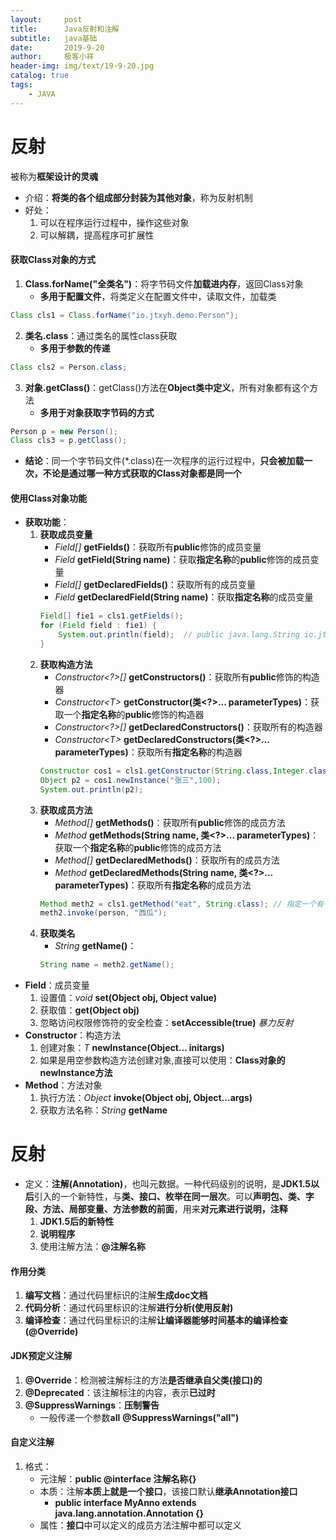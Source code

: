 ```yaml
---
layout:     post                    
title:      Java反射和注解
subtitle:   java基础               
date:       2019-9-20               
author:     极客小祥                      
header-img: img/text/19-9-20.jpg   
catalog: true                        
tags:                                
    - JAVA
---
```


# 反射
被称为**框架设计的灵魂**
* 介绍：**将类的各个组成部分封装为其他对象**，称为反射机制
* 好处：
    1. 可以在程序运行过程中，操作这些对象
    2. 可以解耦，提高程序可扩展性

#### 获取Class对象的方式
1. **Class.forName("全类名")**：将字节码文件**加载进内存**，返回Class对象
    * **多用于配置文件**，将类定义在配置文件中，读取文件，加载类
```java
Class cls1 = Class.forName("io.jtxyh.demo.Person");
```
2. **类名.class**：通过类名的属性class获取
    * **多用于参数的传递**
```java
Class cls2 = Person.class;
```
3. **对象.getClass()**：getClass()方法在**Object类中定义**，所有对象都有这个方法
    * **多用于对象获取字节码的方式**
```java
Person p = new Person();
Class cls3 = p.getClass();
```
* **结论**：同一个字节码文件(\*.class)在一次程序的运行过程中，**只会被加载一次，不论是通过哪一种方式获取的Class对象都是同一个**
#### 使用Class对象功能
* **获取功能**：
    1. **获取成员变量**
        * *Field[]* **getFields()**：获取所有**public**修饰的成员变量
        * *Field* **getField(String name)**：获取**指定名称**的**public**修饰的成员变量
        * *Field[]* **getDeclaredFields()**：获取所有的成员变量
        * *Field* **getDeclaredField(String name)**：获取**指定名称**的成员变量
        ```java
        Field[] fie1 = cls1.getFields();
        for (Field field : fie1) {
            System.out.println(field);  // public java.lang.String io.jtxyh.demo.Person.a
        }
        ```
    2. **获取构造方法**
        * *Constructor<?>[]* **getConstructors()**：获取所有**public**修饰的构造器
        * *Constructor\<T\>* **getConstructor(类<?>... parameterTypes)**：获取一个**指定名称**的**public**修饰的构造器
        * *Constructor<?>[]* **getDeclaredConstructors()**：获取所有的构造器
        * *Constructor\<T\>* **getDeclaredConstructors(类<?>... parameterTypes)**：获取所有**指定名称**的构造器
        ```java
        Constructor cos1 = cls1.getConstructor(String.class,Integer.class); // 获取有参的
        Object p2 = cos1.newInstance("张三",100);
        System.out.println(p2);
        ```
    3. **获取成员方法**
        * *Method[]* **getMethods()**：获取所有**public**修饰的成员方法
        * *Method* **getMethods(String name, 类<?>... parameterTypes)**：获取一个**指定名称**的**public**修饰的成员方法
        * *Method[]* **getDeclaredMethods()**：获取所有的成员方法
        * *Method* **getDeclaredMethods(String name, 类<?>... parameterTypes)**：获取所有**指定名称**的成员方法
        ```java
        Method meth2 = cls1.getMethod("eat", String.class); // 指定一个有一个参数的eat方法
        meth2.invoke(person, "西瓜");
        ```
    4. **获取类名**
        * *String* **getName()**：
        ```java
        String name = meth2.getName();
        ```
* **Field**：成员变量
    1. 设置值：*void* **set(Object obj, Object value)**
    2. 获取值：**get(Object obj)**
    3. 忽略访问权限修饰符的安全检查：**setAccessible(true)**  *暴力反射*
* **Constructor**：构造方法
    1. 创建对象：*T* **newInstance(Object... initargs)**
    2. 如果是用空参数构造方法创建对象,直接可以使用：**Class对象的newInstance方法**
* **Method**：方法对象
    1. 执行方法：*Object* **invoke(Object obj, Object...args)**
    2. 获取方法名称：*String* **getName**
        
# 反射
* 定义：**注解(Annotation)**，也叫元数据。一种代码级别的说明，是**JDK1.5以后**引入的一个新特性，与**类、接口、枚举在同一层次**。可以**声明包、类、字段、方法、局部变量、方法参数的前面**，用来**对元素进行说明，注释**
    1. **JDK1.5后的新特性**
    2. **说明程序**
    3. 使用注解方法：**@注解名称**

#### 作用分类
1. **编写文档**：通过代码里标识的注解**生成doc文档**
2. **代码分析**：通过代码里标识的注解**进行分析(使用反射)**
3. **编译检查**：通过代码里标识的注解**让编译器能够时间基本的编译检查(@Override)**

#### JDK预定义注解
1. **@Override**：检测被注解标注的方法**是否继承自父类(接口)的**
2. **@Deprecated**：该注解标注的内容，表示**已过时**
3. **@SuppressWarnings**：**压制警告**
    * 一般传递一个参数**all**  **@SuppressWarnings("all")**

#### 自定义注解
1. 格式：
    * 元注解：**public @interface 注解名称{}**
    * 本质：注解**本质上就是一个接口**，该接口默认**继承Annotation接口**
        * **public interface MyAnno extends java.lang.annotation.Annotation {}**
    * 属性：**接口**中可以定义的成员方法注解中都可以定义